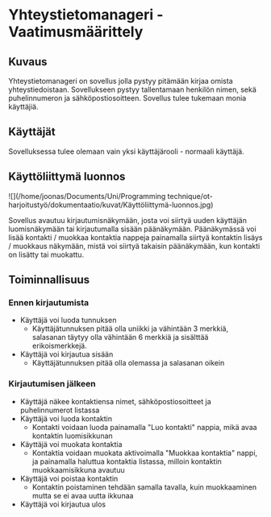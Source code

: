 # Yhteystietomanageri - Vaatimusmäärittely

## Kuvaus

Yhteystietomanageri on sovellus jolla pystyy pitämään kirjaa omista yhteystiedoistaan. Sovellukseen pystyy tallentamaan henkilön nimen, sekä puhelinnumeron ja sähköpostiosoitteen. Sovellus tulee tukemaan monia käyttäjiä.



## Käyttäjät

Sovelluksessa tulee olemaan vain yksi käyttäjärooli - normaali käyttäjä.



## Käyttöliittymä luonnos

![](/home/joonas/Documents/Uni/Programming technique/ot-harjoitustyö/dokumentaatio/kuvat/Käyttöliittymä-luonnos.jpg)

Sovellus avautuu kirjautumisnäkymään, josta voi siirtyä uuden käyttäjän luomisnäkymään tai kirjautumalla sisään päänäkymään. Päänäkymässä voi lisää kontakti / muokkaa kontaktia nappeja painamalla siirtyä kontaktin lisäys / muokkaus näkymään, mistä voi siirtyä takaisin päänäkymään, kun kontakti on lisätty tai muokattu.



## Toiminnallisuus

### Ennen kirjautumista

- Käyttäjä voi luoda tunnuksen
  - Käyttäjätunnuksen pitää olla uniikki ja vähintään 3 merkkiä, salasanan täytyy olla vähintään 6 merkkiä ja sisälttää erikoismerkkejä.
- Käyttäjä voi kirjautua sisään
  - Käyttäjätunnuksen pitää olla olemassa ja salasanan oikein



### Kirjautumisen jälkeen

- Käyttäjä näkee kontaktiensa nimet, sähköpostiosoitteet ja puhelinnumerot listassa
- Käyttäjä voi luoda kontaktin
  - Kontakti voidaan luoda painamalla "Luo kontakti" nappia, mikä avaa kontaktin luomisikkunan
- Käyttäjä voi muokata kontaktia
  - Kontaktia voidaan muokata aktivoimalla "Muokkaa kontaktia" nappi, ja painamalla haluttua kontaktia listassa, milloin kontaktin muokkaamisikkuna avautuu
- Käyttäjä voi poistaa kontaktin
  - Kontaktin poistaminen tehdään samalla tavalla, kuin muokkaaminen mutta se ei avaa uutta ikkunaa
- Käyttäjä voi kirjautua ulos

